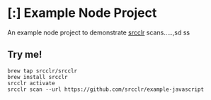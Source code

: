 # [:] Example Node Project

An example node project to demonstrate [srcclr](https://www.srcclr.com) scans.....,sd
ss
## Try me!

```
brew tap srcclr/srcclr
brew install srcclr
srcclr activate
srcclr scan --url https://github.com/srcclr/example-javascript
```

